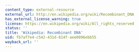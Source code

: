 ```yaml
---
content_type: external-resource
external_url: http://en.wikipedia.org/wiki/Recombinant_DNA
has_external_license_warning: true
license: https://en.wikipedia.org/wiki/All_rights_reserved
status: ''
title: 'Wikipedia: Recombinant DNA'
uid: fb7af7e4-c542-431d-814f-aee0096ebb55
wayback_url: ''
---
```

